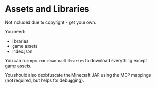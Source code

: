 # Assets and Libraries

Not included due to copyright - get your own.

You need:

-   libraries
-   game assets
-   index.json

You can run `npm run downloadLibraries` to download everything except game assets.

You should also deobfuscate the Minecraft JAR using the MCP mappings (not required, but helps for debugging).
